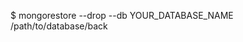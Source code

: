 <!-- layout:code post: database-backups_mongodb -->


$ mongorestore --drop --db YOUR_DATABASE_NAME  /path/to/database/back 
